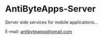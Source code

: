 # AntiByteApps-Server

Server side services for mobile applications...

E-mail: antibyteapps@gmail.com

